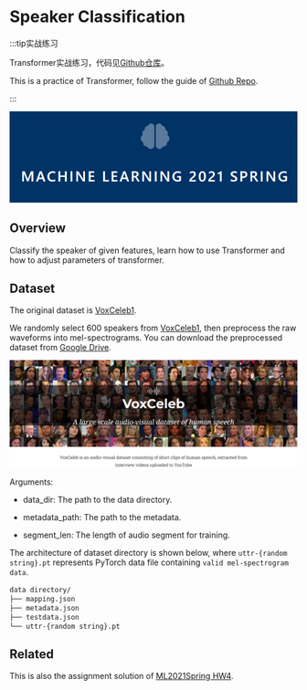 # Speaker Classification

:::tip实战练习

Transformer实战练习，代码见[Github仓库](https://github.com/bonjour-npy/Speaker-Classification)。

This is a practice of Transformer, follow the guide of [Github Repo](https://github.com/bonjour-npy/Speaker-Classification).

:::

![image-20240113175506430](https://raw.githubusercontent.com/bonjour-npy/Image-Hosting-Service/main/typora_imagesimage-20240113175506430.png)

## Overview

Classify the speaker of given features, learn how to use Transformer and how to adjust parameters of transformer.

## Dataset

The original dataset is [VoxCeleb1](https://www.robots.ox.ac.uk/~vgg/data/voxceleb/).

We randomly select 600 speakers from [VoxCeleb1](https://www.robots.ox.ac.uk/~vgg/data/voxceleb/), then preprocess the raw waveforms into mel-spectrograms. You can download the preprocessed dataset from [Google Drive](https://drive.google.com/file/d/1gaFy8RaQVUEXo2n0peCBR5gYKCB-mNHc/view?usp=drive_link).

![Screenshot 2024-01-13 163041](https://raw.githubusercontent.com/bonjour-npy/Image-Hosting-Service/main/typora_imagesScreenshot%202024-01-13%20163041.png)

Arguments:

- data_dir: The path to the data directory.

- metadata_path: The path to the metadata.

- segment_len: The length of audio segment for training.

The architecture of dataset directory is shown below, where `uttr-{random string}.pt` represents PyTorch data file containing `valid mel-spectrogram data`.

```
data directory/
├── mapping.json
├── metadata.json
├── testdata.json
└── uttr-{random string}.pt
```

## Related

This is also the assignment solution of [ML2021Spring HW4](https://speech.ee.ntu.edu.tw/~hylee/ml/2021-spring.php).